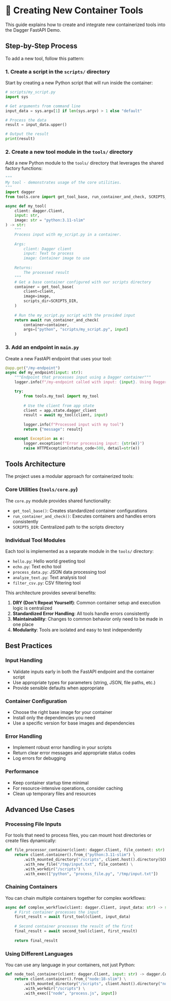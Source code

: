 # 🔧 Creating New Container Tools

This guide explains how to create and integrate new containerized tools into the Dagger FastAPI Demo.

## Step-by-Step Process

To add a new tool, follow this pattern:

### 1. Create a script in the `scripts/` directory

Start by creating a new Python script that will run inside the container:

```python
# scripts/my_script.py
import sys

# Get arguments from command line
input_data = sys.argv[1] if len(sys.argv) > 1 else "default"

# Process the data
result = input_data.upper()

# Output the result
print(result)
```

### 2. Create a new tool module in the `tools/` directory

Add a new Python module to the `tools/` directory that leverages the shared factory functions:

```python
"""
My tool - demonstrates usage of the core utilities.
"""
import dagger
from tools.core import get_tool_base, run_container_and_check, SCRIPTS_DIR

async def my_tool(
    client: dagger.Client, 
    input: str,
    image: str = "python:3.11-slim"
) -> str:
    """
    Process input with my_script.py in a container.
    
    Args:
        client: Dagger client
        input: Text to process
        image: Container image to use
        
    Returns:
        The processed result
    """
    # Get a base container configured with our scripts directory
    container = get_tool_base(
        client=client,
        image=image,
        scripts_dir=SCRIPTS_DIR,
    )
    
    # Run the my_script.py script with the provided input
    return await run_container_and_check(
        container=container,
        args=["python", "scripts/my_script.py", input]
    )
```

### 3. Add an endpoint in `main.py`

Create a new FastAPI endpoint that uses your tool:

```python
@app.get("/my-endpoint")
async def my_endpoint(input: str):
    """Endpoint that processes input using a Dagger container"""
    logger.info(f"/my-endpoint called with input: {input}. Using Dagger client from app state.")

    try:
        from tools.my_tool import my_tool
        
        # Use the client from app state
        client = app.state.dagger_client
        result = await my_tool(client, input)
        
        logger.info(f"Processed input with my tool")
        return {"message": result}

    except Exception as e:
        logger.exception(f"Error processing input: {str(e)}")
        raise HTTPException(status_code=500, detail=str(e))
```

## Tools Architecture

The project uses a modular approach for containerized tools:

### Core Utilities (`tools/core.py`)

The `core.py` module provides shared functionality:

- `get_tool_base()`: Creates standardized container configurations
- `run_container_and_check()`: Executes containers and handles errors consistently 
- `SCRIPTS_DIR`: Centralized path to the scripts directory

### Individual Tool Modules

Each tool is implemented as a separate module in the `tools/` directory:

- `hello.py`: Hello world greeting tool
- `echo.py`: Text echo tool
- `process_data.py`: JSON data processing tool
- `analyze_text.py`: Text analysis tool
- `filter_csv.py`: CSV filtering tool

This architecture provides several benefits:

1. **DRY (Don't Repeat Yourself)**: Common container setup and execution logic is centralized
2. **Standardized Error Handling**: All tools handle errors consistently
3. **Maintainability**: Changes to common behavior only need to be made in one place
4. **Modularity**: Tools are isolated and easy to test independently

## Best Practices

### Input Handling

- Validate inputs early in both the FastAPI endpoint and the container script
- Use appropriate types for parameters (string, JSON, file paths, etc.)
- Provide sensible defaults when appropriate

### Container Configuration

- Choose the right base image for your container
- Install only the dependencies you need
- Use a specific version for base images and dependencies

### Error Handling

- Implement robust error handling in your scripts
- Return clear error messages and appropriate status codes
- Log errors for debugging

### Performance

- Keep container startup time minimal
- For resource-intensive operations, consider caching
- Clean up temporary files and resources

## Advanced Use Cases

### Processing File Inputs

For tools that need to process files, you can mount host directories or create files dynamically:

```python
def file_processor_container(client: dagger.Client, file_content: str) -> dagger.Container:
    return client.container().from_("python:3.11-slim") \
        .with_mounted_directory("/scripts", client.host().directory(SCRIPTS_DIR)) \
        .with_new_file("/tmp/input.txt", file_content) \
        .with_workdir("/scripts") \
        .with_exec(["python", "process_file.py", "/tmp/input.txt"])
```

### Chaining Containers

You can chain multiple containers together for complex workflows:

```python
async def complex_workflow(client: dagger.Client, input_data: str) -> str:
    # First container processes the input
    first_result = await first_tool(client, input_data)
    
    # Second container processes the result of the first
    final_result = await second_tool(client, first_result)
    
    return final_result
```

### Using Different Languages

You can use any language in your containers, not just Python:

```python
def node_tool_container(client: dagger.Client, input: str) -> dagger.Container:
    return client.container().from_("node:18-slim") \
        .with_mounted_directory("/scripts", client.host().directory("node_scripts")) \
        .with_workdir("/scripts") \
        .with_exec(["node", "process.js", input])
```
